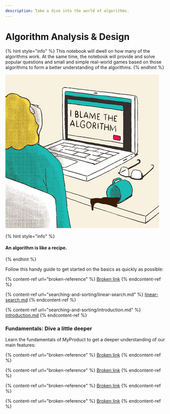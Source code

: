 ```yaml
---
description: Take a dive into the world of algorithms.
---
```


# Algorithm Analysis & Design

{% hint style="info" %}
This notebook will dwell on how many of the algorithms work. At the same time, the notebook will provide and solve popular questions and small and simple real-world games based on those algorithms to form a better understanding of the algorithms.
{% endhint %}



![](.gitbook/assets/algo.gif)

{% hint style="info" %}
#### An algorithm is like a recipe.
{% endhint %}

Follow this handy guide to get started on the basics as quickly as possible:

{% content-ref url="broken-reference" %}
[Broken link](broken-reference)
{% endcontent-ref %}

{% content-ref url="searching-and-sorting/linear-search.md" %}
[linear-search.md](searching-and-sorting/linear-search.md)
{% endcontent-ref %}

{% content-ref url="searching-and-sorting/introduction.md" %}
[introduction.md](searching-and-sorting/introduction.md)
{% endcontent-ref %}

### Fundamentals: Dive a little deeper

Learn the fundamentals of MyProduct to get a deeper understanding of our main features:

{% content-ref url="broken-reference" %}
[Broken link](broken-reference)
{% endcontent-ref %}

{% content-ref url="broken-reference" %}
[Broken link](broken-reference)
{% endcontent-ref %}

{% content-ref url="broken-reference" %}
[Broken link](broken-reference)
{% endcontent-ref %}

{% content-ref url="broken-reference" %}
[Broken link](broken-reference)
{% endcontent-ref %}
